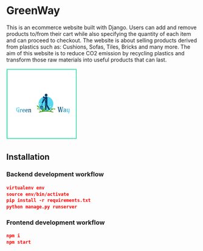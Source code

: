 # GreenWay

This is an ecommerce website built with Django. Users can add and remove products to/from their cart while also specifying the quantity of each item and can proceed to checkout. The website is about selling products derived from plastics such as: Cushions, Sofas, Tiles, Bricks and many more. The aim of this website is to reduce CO2 emission by recycling plastics and transform those raw materials into useful products that can last. 

![alt text](https://github.com/Mahalinoro/Hackathon-Runtime_Terror/blob/master/kgdfgjdf.png)


## Installation

### Backend development workflow

```json
virtualenv env
source env/bin/activate
pip install -r requirements.txt
python manage.py runserver
```

### Frontend development workflow

```json
npm i
npm start
```



